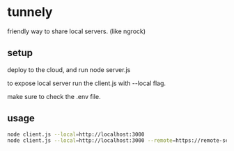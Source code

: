 # tunnely

friendly way to share local servers. (like ngrock)

## setup

deploy to the cloud, and run node server.js

to expose local server run the client.js with --local flag.

make sure to check the .env file.

## usage

```sh
node client.js --local=http://localhost:3000
node client.js --local=http://localhost:3000 --remote=https://remote-server-url
```
